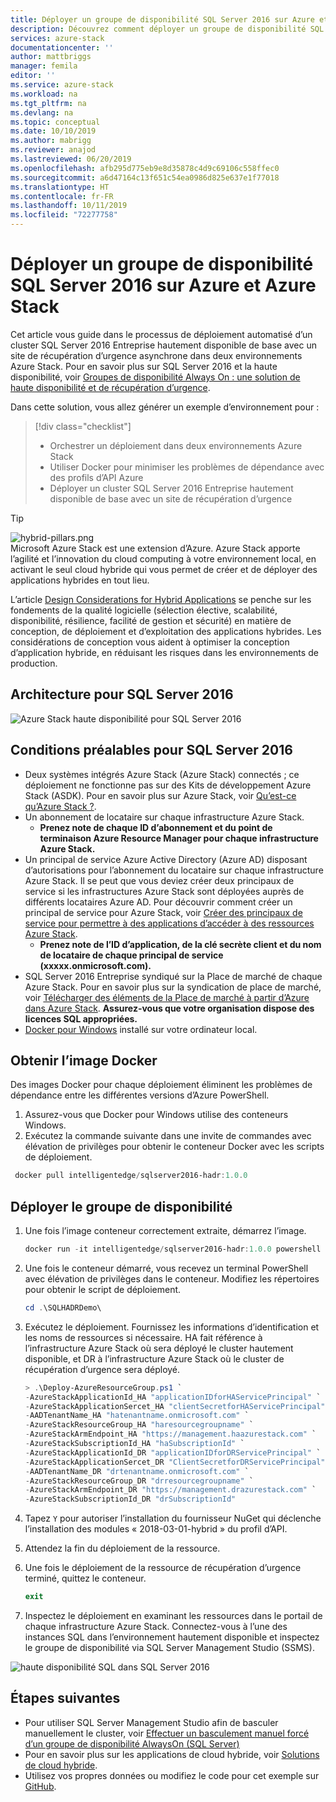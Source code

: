 ```yaml
---
title: Déployer un groupe de disponibilité SQL Server 2016 sur Azure et Azure Stack | Microsoft Docs
description: Découvrez comment déployer un groupe de disponibilité SQL Server 2016 sur Azure et Azure Stack
services: azure-stack
documentationcenter: ''
author: mattbriggs
manager: femila
editor: ''
ms.service: azure-stack
ms.workload: na
ms.tgt_pltfrm: na
ms.devlang: na
ms.topic: conceptual
ms.date: 10/10/2019
ms.author: mabrigg
ms.reviewer: anajod
ms.lastreviewed: 06/20/2019
ms.openlocfilehash: afb295d775eb9e8d35878c4d9c69106c558ffec0
ms.sourcegitcommit: a6d47164c13f651c54ea0986d825e637e1f77018
ms.translationtype: HT
ms.contentlocale: fr-FR
ms.lasthandoff: 10/11/2019
ms.locfileid: "72277758"
---
```

# <a name="deploy-a-sql-server-2016-availability-group-to-azure-and-azure-stack"></a>Déployer un groupe de disponibilité SQL Server 2016 sur Azure et Azure Stack

Cet article vous guide dans le processus de déploiement automatisé d’un cluster SQL Server 2016 Entreprise hautement disponible de base avec un site de récupération d’urgence asynchrone dans deux environnements Azure Stack. Pour en savoir plus sur SQL Server 2016 et la haute disponibilité, voir [Groupes de disponibilité Always On : une solution de haute disponibilité et de récupération d’urgence](https://docs.microsoft.com/sql/database-engine/availability-groups/windows/always-on-availability-groups-sql-server?view=sql-server-2016).

Dans cette solution, vous allez générer un exemple d’environnement pour :

> [!div class="checklist"]
> - Orchestrer un déploiement dans deux environnements Azure Stack
> - Utiliser Docker pour minimiser les problèmes de dépendance avec des profils d’API Azure
> - Déployer un cluster SQL Server 2016 Entreprise hautement disponible de base avec un site de récupération d’urgence

> [!Tip]  
> ![hybrid-pillars.png](./media/azure-stack-solution-cloud-burst/hybrid-pillars.png)  
> Microsoft Azure Stack est une extension d’Azure. Azure Stack apporte l’agilité et l’innovation du cloud computing à votre environnement local, en activant le seul cloud hybride qui vous permet de créer et de déployer des applications hybrides en tout lieu.  
> 
> L’article [Design Considerations for Hybrid Applications](azure-stack-edge-pattern-overview.md) se penche sur les fondements de la qualité logicielle (sélection élective, scalabilité, disponibilité, résilience, facilité de gestion et sécurité) en matière de conception, de déploiement et d’exploitation des applications hybrides. Les considérations de conception vous aident à optimiser la conception d’application hybride, en réduisant les risques dans les environnements de production.

## <a name="architecture-for-sql-server-2016"></a>Architecture pour SQL Server 2016

![Azure Stack haute disponibilité pour SQL Server 2016](media/azure-stack-solution-sql-ha/image1.png)

## <a name="prerequisites-for-sql-server-2016"></a>Conditions préalables pour SQL Server 2016

  - Deux systèmes intégrés Azure Stack (Azure Stack) connectés ; ce déploiement ne fonctionne pas sur des Kits de développement Azure Stack (ASDK). Pour en savoir plus sur Azure Stack, voir [Qu’est-ce qu’Azure Stack ?](https://azure.microsoft.com/overview/azure-stack/).
  - Un abonnement de locataire sur chaque infrastructure Azure Stack.    
      - **Prenez note de chaque ID d’abonnement et du point de terminaison Azure Resource Manager pour chaque infrastructure Azure Stack.**
  - Un principal de service Azure Active Directory (Azure AD) disposant d’autorisations pour l’abonnement du locataire sur chaque infrastructure Azure Stack. Il se peut que vous deviez créer deux principaux de service si les infrastructures Azure Stack sont déployées auprès de différents locataires Azure AD. Pour découvrir comment créer un principal de service pour Azure Stack, voir [Créer des principaux de service pour permettre à des applications d’accéder à des ressources Azure Stack](https://docs.microsoft.com/azure-stack/user/azure-stack-create-service-principals).
      - **Prenez note de l’ID d’application, de la clé secrète client et du nom de locataire de chaque principal de service (xxxxx.onmicrosoft.com).**
  - SQL Server 2016 Entreprise syndiqué sur la Place de marché de chaque Azure Stack. Pour en savoir plus sur la syndication de place de marché, voir [Télécharger des éléments de la Place de marché à partir d’Azure dans Azure Stack](https://docs.microsoft.com/azure-stack/operator/azure-stack-download-azure-marketplace-item).
    **Assurez-vous que votre organisation dispose des licences SQL appropriées.**
  - [Docker pour Windows](https://docs.docker.com/docker-for-windows/) installé sur votre ordinateur local.

## <a name="get-the-docker-image"></a>Obtenir l’image Docker

Des images Docker pour chaque déploiement éliminent les problèmes de dépendance entre les différentes versions d’Azure PowerShell.

1.  Assurez-vous que Docker pour Windows utilise des conteneurs Windows.
2.  Exécutez la commande suivante dans une invite de commandes avec élévation de privilèges pour obtenir le conteneur Docker avec les scripts de déploiement.

```powershell  
 docker pull intelligentedge/sqlserver2016-hadr:1.0.0
```

## <a name="deploy-the-availability-group"></a>Déployer le groupe de disponibilité

1.  Une fois l’image conteneur correctement extraite, démarrez l’image.

      ```powershell  
      docker run -it intelligentedge/sqlserver2016-hadr:1.0.0 powershell
      ```

2.  Une fois le conteneur démarré, vous recevez un terminal PowerShell avec élévation de privilèges dans le conteneur. Modifiez les répertoires pour obtenir le script de déploiement.

      ```powershell  
      cd .\SQLHADRDemo\
      ```

3.  Exécutez le déploiement. Fournissez les informations d’identification et les noms de ressources si nécessaire. HA fait référence à l’infrastructure Azure Stack où sera déployé le cluster hautement disponible, et DR à l’infrastructure Azure Stack où le cluster de récupération d’urgence sera déployé.

      ```powershell
      > .\Deploy-AzureResourceGroup.ps1 `
      -AzureStackApplicationId_HA "applicationIDforHAServicePrincipal" `
      -AzureStackApplicationSercet_HA "clientSecretforHAServicePrincipal" `
      -AADTenantName_HA "hatenantname.onmicrosoft.com" `
      -AzureStackResourceGroup_HA "haresourcegroupname" `
      -AzureStackArmEndpoint_HA "https://management.haazurestack.com" `
      -AzureStackSubscriptionId_HA "haSubscriptionId" `
      -AzureStackApplicationId_DR "applicationIDforDRServicePrincipal" `
      -AzureStackApplicationSercet_DR "ClientSecretforDRServicePrincipal" `
      -AADTenantName_DR "drtenantname.onmicrosoft.com" `
      -AzureStackResourceGroup_DR "drresourcegroupname" `
      -AzureStackArmEndpoint_DR "https://management.drazurestack.com" `
      -AzureStackSubscriptionId_DR "drSubscriptionId"
      ```

4.  Tapez `Y` pour autoriser l’installation du fournisseur NuGet qui déclenche l’installation des modules « 2018-03-01-hybrid » du profil d’API.

5.  Attendez la fin du déploiement de la ressource.

6.  Une fois le déploiement de la ressource de récupération d’urgence terminé, quittez le conteneur.

      ```powershell
      exit
      ```

7.  Inspectez le déploiement en examinant les ressources dans le portail de chaque infrastructure Azure Stack. Connectez-vous à l’une des instances SQL dans l’environnement hautement disponible et inspectez le groupe de disponibilité via SQL Server Management Studio (SSMS).

![haute disponibilité SQL dans SQL Server 2016](media/azure-stack-solution-sql-ha/image2.png)

## <a name="next-steps"></a>Étapes suivantes

  - Pour utiliser SQL Server Management Studio afin de basculer manuellement le cluster, voir [Effectuer un basculement manuel forcé d’un groupe de disponibilité AlwaysOn (SQL Server)](https://docs.microsoft.com/sql/database-engine/availability-groups/windows/perform-a-forced-manual-failover-of-an-availability-group-sql-server?view=sql-server-2017)
  - Pour en savoir plus sur les applications de cloud hybride, voir [Solutions de cloud hybride](https://aka.ms/azsdevtutorials).
  - Utilisez vos propres données ou modifiez le code pour cet exemple sur [GitHub](https://github.com/Azure-Samples/azure-intelligent-edge-patterns).

